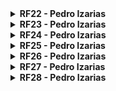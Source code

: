<details>
  <summary><b> RF22 - Pedro Izarias </b></summary> 

 <b>Tabela 19:</b> Estrutura do requisito

| Características      | Explicação |
| -------------------- | ---------- |
| Nome do Requisito    | Usuário empresa pode atualizar dados dos funcionários |
| Origem do Requisito  | [Entrevistas](Elicitacao/TecnicasElicitacao/Execucao/Entrevistas.md) e [Análise de Documentos](Elicitacao/TecnicasElicitacao/Execucao/AnaliseDocumentos.md) por meio de [Manual da Carteira de Trabalho Digital](https://empregabrasil.mte.gov.br/wp-content/uploads/2023/02/Passo_a_Passo_CTPSDigital_APP_e_WEB.pdf). |
| Descrição            | Esse requisito permite que empresas possam atualizar os dados de seus funcionários diretamente no aplicativo, garantindo que as informações estejam sempre atualizadas e corretas. Isso inclui a atualização de informações pessoais e profissionais dos funcionários. |
| Ambiental | O contexto do requisito está relacionado à necessidade das empresas de manterem as informações dos funcionários atualizadas, refletindo mudanças como promoções, alterações salariais, entre outras. |
| Organizacional | Alinhado com o objetivo do CTD em fornecer uma ferramenta completa para a gestão de informações trabalhistas tanto para trabalhadores quanto para empregadores. |
| Gerencial | Do ponto de vista gerencial, é importante garantir a integração segura e eficiente das atualizações de dados com o banco de dados do sistema. |
| Desenvolvimento      | A implementação deste requisito requer a criação de uma interface para a atualização de dados dos funcionários e a integração com o banco de dados para armazenamento seguro das informações atualizadas. |
| Nível de Priorização | - |

<b> Autora: </b> <a href="https://github.com/SkywalkerSupreme">Pedro Izarias</a>.

### Elos de Rastreabilidade

A tabela 20 mostra os elos do requisito RF22.

<center> 

<b>Tabela 20:</b> Elo do Requisito

| Tipo de Elo | Categoria         | Elementos Rastreáveis                                    | Descrição do ELO| Requisitos Relacionados | 
| -------------- | -----------------  | ----------------------------------------------------- | -------------| ---- |
| Recurso | Desenvolvimento | <li> Módulo de Atualização de Dados de Funcionários <br> <li> Banco de Dados para Armazenamento de Dados de Funcionários <br> <li> Interface de Usuário para Atualização de Dados. | O banco de dados para armazenar os dados dos funcionários atualizados e a interface de usuário para permitir a atualização dessas informações são recursos necessários. | **Os requisitos que fornecem os recursos necessários são:** <br> <br> Requisitos Funcionais: <br> <li> RF03: Usuário pode consultar suas informações pessoais <br> <li> RF04: Usuário pode atualizar suas informações pessoais <br> <br>  Requisitos não funcionais: <br> <li> RNF14: O aplicativo deve seguir padrões de design aceitos por empresas e instituições, com uma taxa de conformidade de 95% nas avaliações de usabilidade. <br> <li> RNF18: O sistema deve listar contratos de trabalho com todos os detalhes relevantes, atualizados em tempo real.|

<b> Autora: </b> <a href="https://github.com/SkywalkerSupreme">Pedro Izarias</a>.

</center>

</details>

<details>
  <summary><b> RF23 - Pedro Izarias </b></summary> 

 <b>Tabela 19:</b> Estrutura do requisito

| Características      | Explicação |
| -------------------- | ---------- |
| Nome do Requisito    | Usuário empresa pode consultar contratos de trabalho |
| Origem do Requisito  | [Entrevistas](Elicitacao/TecnicasElicitacao/Execucao/Entrevistas.md) e [Análise de Documentos](Elicitacao/TecnicasElicitacao/Execucao/AnaliseDocumentos.md) por meio de [Manual da Carteira de Trabalho Digital](https://empregabrasil.mte.gov.br/wp-content/uploads/2023/02/Passo_a_Passo_CTPSDigital_APP_e_WEB.pdf). |
| Descrição            | Esse requisito permite que empresas possam consultar contratos de trabalho dos funcionários, verificando informações como datas de início e término, salários, e outros detalhes relevantes. |
| Ambiental | O contexto do requisito está relacionado à necessidade das empresas de verificar os contratos de trabalho de seus funcionários para fins administrativos e de conformidade legal. |
| Organizacional | Alinhado com o objetivo do CTD em fornecer uma ferramenta completa para a gestão de informações trabalhistas tanto para trabalhadores quanto para empregadores. |
| Gerencial | Do ponto de vista gerencial, é importante garantir a integração segura e eficiente das consultas de contratos de trabalho com o banco de dados do sistema. |
| Desenvolvimento      | A implementação deste requisito requer a criação de uma interface para a consulta de contratos de trabalho e a integração com o banco de dados para acesso seguro às informações. |
| Nível de Priorização | - |

<b> Autora: </b> <a href="https://github.com/SkywalkerSupreme">Pedro Izarias</a>.

### Elos de Rastreabilidade

A tabela 20 mostra os elos do requisito RF23.

<center> 

<b>Tabela 20:</b> Elo do Requisito

| Tipo de Elo | Categoria         | Elementos Rastreáveis                                    | Descrição do ELO| Requisitos Relacionados | 
| -------------- | -----------------  | ----------------------------------------------------- | -------------| ---- |
| Recurso | Desenvolvimento | <li> Módulo de Consulta de Contratos de Trabalho <br> <li> Banco de Dados para Armazenamento de Contratos de Trabalho <br> <li> Interface de Usuário para Consulta de Contratos. | O banco de dados para armazenar os contratos de trabalho e a interface de usuário para permitir a consulta dessas informações são recursos necessários. | **Os requisitos que fornecem os recursos necessários são:** <br> <br> Requisitos Funcionais: <br> <li> RF05: Usuário trabalhador pode consultar contratos de trabalho <br> <br>  Requisitos não funcionais: <br> <li> RNF18: O sistema deve listar contratos de trabalho com todos os detalhes relevantes, atualizados em tempo real.|

<b> Autora: </b> <a href="https://github.com/SkywalkerSupreme">Pedro Izarias</a>.

</center>

</details>

<details>
  <summary><b> RF24 - Pedro Izarias </b></summary> 

 <b>Tabela 19:</b> Estrutura do requisito

| Características      | Explicação |
| -------------------- | ---------- |
| Nome do Requisito    | Usuário empresa pode gerar relatórios trabalhistas |
| Origem do Requisito  | [Entrevistas](Elicitacao/TecnicasElicitacao/Execucao/Entrevistas.md) e [Análise de Documentos](Elicitacao/TecnicasElicitacao/Execucao/AnaliseDocumentos.md) por meio de [Manual da Carteira de Trabalho Digital](https://empregabrasil.mte.gov.br/wp-content/uploads/2023/02/Passo_a_Passo_CTPSDigital_APP_e_WEB.pdf). |
| Descrição            | Esse requisito permite que empresas possam gerar relatórios trabalhistas, incluindo informações sobre contratos de trabalho, benefícios, e outros dados relevantes para a administração da força de trabalho. |
| Ambiental | O contexto do requisito está relacionado à necessidade das empresas de gerar relatórios trabalhistas para fins de gestão interna e conformidade com regulamentações trabalhistas. |
| Organizacional | Alinhado com o objetivo do CTD em fornecer uma ferramenta completa para a gestão de informações trabalhistas tanto para trabalhadores quanto para empregadores. |
| Gerencial | Do ponto de vista gerencial, é importante garantir que a geração de relatórios seja eficiente e que os dados estejam sempre atualizados. |
| Desenvolvimento      | A implementação deste requisito requer a criação de uma interface para a geração de relatórios e a integração com o banco de dados para acesso seguro e eficiente às informações necessárias. |
| Nível de Priorização | - |

<b> Autora: </b> <a href="https://github.com/SkywalkerSupreme">Pedro Izarias</a>.

### Elos de Rastreabilidade

A tabela 20 mostra os elos do requisito RF24.

<center> 

<b>Tabela 20:</b> Elo do Requisito

| Tipo de Elo | Categoria         | Elementos Rastreáveis                                    | Descrição do ELO| Requisitos Relacionados | 
| -------------- | -----------------  | ----------------------------------------------------- | -------------| ---- |
| Recurso | Desenvolvimento | <li> Módulo de Geração de Relatórios <br> <li> Banco de Dados para Armazenamento de Informações Trabalhistas <br> <li> Interface de Usuário para Geração de Relatórios. | O banco de dados para armazenar as informações trabalhistas e a interface de usuário para permitir a geração de

 relatórios são recursos necessários. | **Os requisitos que fornecem os recursos necessários são:** <br> <br> Requisitos Funcionais: <br> <li> RF06: Usuário trabalhador pode consultar benefícios <br> <br>  Requisitos não funcionais: <br> <li> RNF12: O sistema deve permitir a exportação de dados em formatos compatíveis com outros sistemas de gestão.|

<b> Autora: </b> <a href="https://github.com/SkywalkerSupreme">Pedro Izarias</a>.

</center>

</details>

<details>
  <summary><b> RF25 - Pedro Izarias </b></summary> 

 <b>Tabela 19:</b> Estrutura do requisito

| Características      | Explicação |
| -------------------- | ---------- |
| Nome do Requisito    | Usuário pode recuperar senha |
| Origem do Requisito  | [Entrevistas](Elicitacao/TecnicasElicitacao/Execucao/Entrevistas.md) e [Análise de Documentos](Elicitacao/TecnicasElicitacao/Execucao/AnaliseDocumentos.md) por meio de [Manual da Carteira de Trabalho Digital](https://empregabrasil.mte.gov.br/wp-content/uploads/2023/02/Passo_a_Passo_CTPSDigital_APP_e_WEB.pdf). |
| Descrição            | Esse requisito permite que os usuários possam recuperar suas senhas de acesso ao aplicativo, caso a tenham esquecido, utilizando métodos de recuperação como e-mail ou SMS. |
| Ambiental | O contexto do requisito está relacionado à necessidade dos usuários de manterem acesso contínuo ao aplicativo, mesmo em caso de esquecimento de senha. |
| Organizacional | Alinhado com o objetivo do CTD em fornecer uma ferramenta acessível e fácil de usar para todos os usuários. |
| Gerencial | Do ponto de vista gerencial, é importante garantir que o processo de recuperação de senha seja seguro e eficiente, protegendo as informações dos usuários. |
| Desenvolvimento      | A implementação deste requisito requer a criação de uma interface para a recuperação de senha e a integração com serviços de envio de e-mails e SMS para a recuperação. |
| Nível de Priorização | - |

<b> Autora: </b> <a href="https://github.com/SkywalkerSupreme">Pedro Izarias</a>.

### Elos de Rastreabilidade

A tabela 20 mostra os elos do requisito RF25.

<center> 

<b>Tabela 20:</b> Elo do Requisito

| Tipo de Elo | Categoria         | Elementos Rastreáveis                                    | Descrição do ELO| Requisitos Relacionados | 
| -------------- | -----------------  | ----------------------------------------------------- | -------------| ---- |
| Recurso | Desenvolvimento | <li> Módulo de Recuperação de Senha <br> <li> Serviço de Envio de E-mails e SMS <br> <li> Interface de Usuário para Recuperação de Senha. | Os serviços de envio de e-mails e SMS e a interface de usuário para permitir a recuperação de senha são recursos necessários. | **Os requisitos que fornecem os recursos necessários são:** <br> <br> Requisitos Funcionais: <br> <li> RF01: Usuário pode se cadastrar no aplicativo <br> <br>  Requisitos não funcionais: <br> <li> RNF10: O sistema deve garantir a segurança dos dados de autenticação dos usuários.|

<b> Autora: </b> <a href="https://github.com/SkywalkerSupreme">Pedro Izarias</a>.

</center>

</details>

<details>
  <summary><b> RF26 - Pedro Izarias </b></summary> 

 <b>Tabela 19:</b> Estrutura do requisito

| Características      | Explicação |
| -------------------- | ---------- |
| Nome do Requisito    | Usuário pode visualizar histórico de contratações |
| Origem do Requisito  | [Entrevistas](Elicitacao/TecnicasElicitacao/Execucao/Entrevistas.md) e [Análise de Documentos](Elicitacao/TecnicasElicitacao/Execucao/AnaliseDocumentos.md) por meio de [Manual da Carteira de Trabalho Digital](https://empregabrasil.mte.gov.br/wp-content/uploads/2023/02/Passo_a_Passo_CTPSDigital_APP_e_WEB.pdf). |
| Descrição            | Esse requisito permite que os usuários possam visualizar o histórico completo de suas contratações, incluindo detalhes de cada contrato de trabalho, como datas, cargos, e empregadores. |
| Ambiental | O contexto do requisito está relacionado à necessidade dos usuários de terem acesso fácil e rápido ao seu histórico de contratações para consultas e comprovações. |
| Organizacional | Alinhado com o objetivo do CTD em fornecer uma ferramenta completa para a gestão de informações trabalhistas dos trabalhadores. |
| Gerencial | Do ponto de vista gerencial, é importante garantir que o histórico de contratações esteja sempre atualizado e seja de fácil acesso para os usuários. |
| Desenvolvimento      | A implementação deste requisito requer a criação de uma interface para a visualização do histórico de contratações e a integração com o banco de dados para acesso seguro às informações. |
| Nível de Priorização | - |

<b> Autora: </b> <a href="https://github.com/SkywalkerSupreme">Pedro Izarias</a>.

### Elos de Rastreabilidade

A tabela 20 mostra os elos do requisito RF26.

<center> 

<b>Tabela 20:</b> Elo do Requisito

| Tipo de Elo | Categoria         | Elementos Rastreáveis                                    | Descrição do ELO| Requisitos Relacionados | 
| -------------- | -----------------  | ----------------------------------------------------- | -------------| ---- |
| Recurso | Desenvolvimento | <li> Módulo de Histórico de Contratações <br> <li> Banco de Dados para Armazenamento de Contratações <br> <li> Interface de Usuário para Visualização de Histórico de Contratações. | O banco de dados para armazenar o histórico de contratações e a interface de usuário para permitir a visualização dessas informações são recursos necessários. | **Os requisitos que fornecem os recursos necessários são:** <br> <br> Requisitos Funcionais: <br> <li> RF05: Usuário trabalhador pode consultar contratos de trabalho <br> <br>  Requisitos não funcionais: <br> <li> RNF18: O sistema deve listar contratos de trabalho com todos os detalhes relevantes, atualizados em tempo real.|

<b> Autora: </b> <a href="https://github.com/SkywalkerSupreme">Pedro Izarias</a>.

</center>

</details>

<details>
  <summary><b> RF27 - Pedro Izarias </b></summary> 

 <b>Tabela 19:</b> Estrutura do requisito

| Características      | Explicação |
| -------------------- | ---------- |
| Nome do Requisito    | Usuário pode visualizar notificações |
| Origem do Requisito  | [Entrevistas](Elicitacao/TecnicasElicitacao/Execucao/Entrevistas.md) e [Análise de Documentos](Elicitacao/TecnicasElicitacao/Execucao/AnaliseDocumentos.md) por meio de [Manual da Carteira de Trabalho Digital](https://empregabrasil.mte.gov.br/wp-content/uploads/2023/02/Passo_a_Passo_CTPSDigital_APP_e_WEB.pdf). |
| Descrição            | Esse requisito permite que os usuários possam visualizar notificações importantes dentro do aplicativo, como atualizações de contrato, novos benefícios, ou mensagens da empresa. |
| Ambiental | O contexto do requisito está relacionado à necessidade dos usuários de serem informados sobre eventos importantes e atualizações em suas informações trabalhistas. |
| Organizacional | Alinhado com o objetivo do CTD em fornecer uma ferramenta completa e informativa para os trabalhadores. |
| Gerencial | Do ponto de vista gerencial, é importante garantir que as notificações sejam entregues de forma eficiente e que os usuários possam acessá-las facilmente. |
| Desenvolvimento      | A implementação deste requisito requer a criação de uma interface para a visualização de notificações e a integração com o sistema de backend para envio e armazenamento das notificações. |
| Nível de Priorização | - |

<b> Autora: </b> <a href="https://github.com/SkywalkerSupreme">Pedro Izarias</a>.

### Elos de Rastreabilidade

A tabela 20 mostra os elos do requisito RF27.

<center> 

<b>Tabela 20:</b> Elo do Requisito

| Tipo de Elo | Categoria         | Elementos Rastreáveis                                    | Descrição do ELO| Requisitos Relacionados | 
| -------------- | -----------------  | ----------------------------------------------------- | -------------| ---- |
| Recurso | Desenvolvimento | <li> Módulo de Notificações <br> <li> Serviço de Envio de Notificações <br> <li> Interface de Usuário para Visualização de Notificações. | O serviço de envio de notificações e a interface de usuário para permitir a visualização dessas informações são recursos necessários. | **Os requisitos que fornecem os recursos necessários são:** <br> <br> Requisitos Funcionais: <br> <li> RF09:

 Usuário pode realizar anotações <br> <br>  Requisitos não funcionais: <br> <li> RNF08: O sistema deve ter um tempo de resposta de no máximo 2 segundos para exibir notificações.|

<b> Autora: </b> <a href="https://github.com/SkywalkerSupreme">Pedro Izarias</a>.

</center>

</details>

<details>
  <summary><b> RF28 - Pedro Izarias </b></summary> 

 <b>Tabela 19:</b> Estrutura do requisito

| Características      | Explicação |
| -------------------- | ---------- |
| Nome do Requisito    | Usuário pode visualizar dados de contato da empresa |
| Origem do Requisito  | [Entrevistas](Elicitacao/TecnicasElicitacao/Execucao/Entrevistas.md) e [Análise de Documentos](Elicitacao/TecnicasElicitacao/Execucao/AnaliseDocumentos.md) por meio de [Manual da Carteira de Trabalho Digital](https://empregabrasil.mte.gov.br/wp-content/uploads/2023/02/Passo_a_Passo_CTPSDigital_APP_e_WEB.pdf). |
| Descrição            | Esse requisito permite que os usuários possam visualizar os dados de contato das empresas em que estão empregados ou foram empregados anteriormente. |
| Ambiental | O contexto do requisito está relacionado à necessidade dos usuários de terem acesso fácil e rápido aos dados de contato de suas empresas para comunicação e outras finalidades. |
| Organizacional | Alinhado com o objetivo do CTD em fornecer uma ferramenta completa para a gestão de informações trabalhistas dos trabalhadores. |
| Gerencial | Do ponto de vista gerencial, é importante garantir que os dados de contato estejam sempre atualizados e sejam de fácil acesso para os usuários. |
| Desenvolvimento      | A implementação deste requisito requer a criação de uma interface para a visualização dos dados de contato e a integração com o banco de dados para acesso seguro às informações. |
| Nível de Priorização | - |

<b> Autora: </b> <a href="https://github.com/SkywalkerSupreme">Pedro Izarias</a>.

### Elos de Rastreabilidade

A tabela 20 mostra os elos do requisito RF28.

<center> 

<b>Tabela 20:</b> Elo do Requisito

| Tipo de Elo | Categoria         | Elementos Rastreáveis                                    | Descrição do ELO| Requisitos Relacionados | 
| -------------- | -----------------  | ----------------------------------------------------- | -------------| ---- |
| Recurso | Desenvolvimento | <li> Módulo de Dados de Contato <br> <li> Banco de Dados para Armazenamento de Contatos <br> <li> Interface de Usuário para Visualização de Dados de Contato. | O banco de dados para armazenar os dados de contato e a interface de usuário para permitir a visualização dessas informações são recursos necessários. | **Os requisitos que fornecem os recursos necessários são:** <br> <br> Requisitos Funcionais: <br> <li> RF07: Usuário trabalhador pode consultar dados de contato <br> <br>  Requisitos não funcionais: <br> <li> RNF12: O sistema deve permitir a exportação de dados em formatos compatíveis com outros sistemas de gestão.|

<b> Autora: </b> <a href="https://github.com/SkywalkerSupreme">Pedro Izarias</a>.

</center>

</details>
